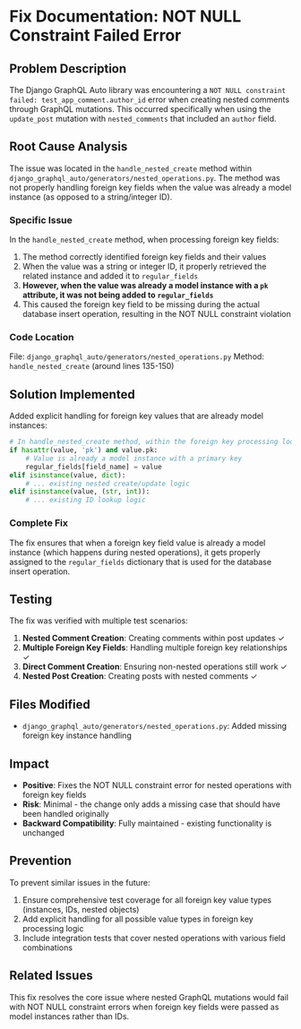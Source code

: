 # Fix Documentation: NOT NULL Constraint Failed Error

## Problem Description

The Django GraphQL Auto library was encountering a `NOT NULL constraint failed: test_app_comment.author_id` error when creating nested comments through GraphQL mutations. This occurred specifically when using the `update_post` mutation with `nested_comments` that included an `author` field.

## Root Cause Analysis

The issue was located in the `handle_nested_create` method within `django_graphql_auto/generators/nested_operations.py`. The method was not properly handling foreign key fields when the value was already a model instance (as opposed to a string/integer ID).

### Specific Issue

In the `handle_nested_create` method, when processing foreign key fields:

1. The method correctly identified foreign key fields and their values
2. When the value was a string or integer ID, it properly retrieved the related instance and added it to `regular_fields`
3. **However, when the value was already a model instance with a `pk` attribute, it was not being added to `regular_fields`**
4. This caused the foreign key field to be missing during the actual database insert operation, resulting in the NOT NULL constraint violation

### Code Location

File: `django_graphql_auto/generators/nested_operations.py`
Method: `handle_nested_create` (around lines 135-150)

## Solution Implemented

Added explicit handling for foreign key values that are already model instances:

```python
# In handle_nested_create method, within the foreign key processing loop:
if hasattr(value, 'pk') and value.pk:
    # Value is already a model instance with a primary key
    regular_fields[field_name] = value
elif isinstance(value, dict):
    # ... existing nested create/update logic
elif isinstance(value, (str, int)):
    # ... existing ID lookup logic
```

### Complete Fix

The fix ensures that when a foreign key field value is already a model instance (which happens during nested operations), it gets properly assigned to the `regular_fields` dictionary that is used for the database insert operation.

## Testing

The fix was verified with multiple test scenarios:

1. **Nested Comment Creation**: Creating comments within post updates ✓
2. **Multiple Foreign Key Fields**: Handling multiple foreign key relationships ✓  
3. **Direct Comment Creation**: Ensuring non-nested operations still work ✓
4. **Nested Post Creation**: Creating posts with nested comments ✓

## Files Modified

- `django_graphql_auto/generators/nested_operations.py`: Added missing foreign key instance handling

## Impact

- **Positive**: Fixes the NOT NULL constraint error for nested operations with foreign key fields
- **Risk**: Minimal - the change only adds a missing case that should have been handled originally
- **Backward Compatibility**: Fully maintained - existing functionality is unchanged

## Prevention

To prevent similar issues in the future:

1. Ensure comprehensive test coverage for all foreign key value types (instances, IDs, nested objects)
2. Add explicit handling for all possible value types in foreign key processing logic
3. Include integration tests that cover nested operations with various field combinations

## Related Issues

This fix resolves the core issue where nested GraphQL mutations would fail with NOT NULL constraint errors when foreign key fields were passed as model instances rather than IDs.